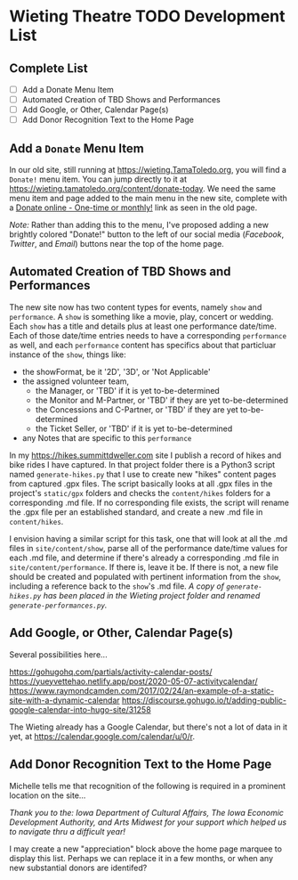 # Wieting Theatre TODO Development List

## Complete List

  - [ ] Add a Donate Menu Item
  - [ ] Automated Creation of TBD Shows and Performances
  - [ ] Add Google, or Other, Calendar Page(s)
  - [ ] Add Donor Recognition Text to the Home Page

## Add a `Donate` Menu Item

In our old site, still running at https://wieting.TamaToledo.org, you will find a `Donate!` menu item.  You can jump directly to it at https://wieting.tamatoledo.org/content/donate-today.  We need the same menu item and page added to the main menu in the new site, complete with a [Donate online - One-time or monthly!](https://www.paypal.com/cgi-bin/webscr?cmd=_s-xclick&hosted_button_id=E28RAEFST2Z7Q) link as seen in the old page.

_Note:_ Rather than adding this to the menu, I've proposed adding a new brightly colored "Donate!" button to the left of our social media (_Facebook_, _Twitter_, and _Email_) buttons near the top of the home page.

## Automated Creation of TBD Shows and Performances

The new site now has two content types for events, namely `show` and `performance`.  A `show` is something like a movie, play, concert or wedding. Each `show` has a title and details plus at least one performance date/time.  Each of those date/time entries needs to have a corresponding `performance` as well, and each  `performance` content has specifics about that particluar instance of the `show`, things like:

  - the showFormat, be it '2D', '3D', or 'Not Applicable'
  - the assigned volunteer team,
    - the Manager, or 'TBD' if it is yet to-be-determined
    - the Monitor and M-Partner, or 'TBD' if they are yet to-be-determined
    - the Concessions and C-Partner, or 'TBD' if they are yet to-be-determined
    - the Ticket Seller, or 'TBD' if it is yet to-be-determined
  - any Notes that are specific to this `performance`

In my https://hikes.summittdweller.com site I publish a record of hikes and bike rides I have captured.  In that project folder there is a Python3 script named `generate-hikes.py` that I use to create new "hikes" content pages from captured .gpx files.  The script basically looks at all .gpx files in the project's `static/gpx` folders and checks the `content/hikes` folders for a corresponding .md file.  If no corresponding file exists, the script will rename the .gpx file per an established standard, and create a new .md file in `content/hikes`.

I envision having a similar script for this task, one that will look at all the .md files in `site/content/show`, parse all of the performance date/time values for each .md file, and determine if there's already a corresponding .md file in `site/content/performance`.  If there is, leave it be.  If there is not, a new file should be created and populated with pertinent information from the `show`, including a reference back to the `show`'s .md file.  _A copy of `generate-hikes.py` has been placed in the Wieting project folder and renamed `generate-performances.py`._
  
## Add Google, or Other, Calendar Page(s)

Several possibilities here...

https://gohugohq.com/partials/activity-calendar-posts/
https://yueyvettehao.netlify.app/post/2020-05-07-activitycalendar/
https://www.raymondcamden.com/2017/02/24/an-example-of-a-static-site-with-a-dynamic-calendar
https://discourse.gohugo.io/t/adding-public-google-calendar-into-hugo-site/31258

The Wieting already has a Google Calendar, but there's not a lot of data in it yet, at https://calendar.google.com/calendar/u/0/r.  

## Add Donor Recognition Text to the Home Page

Michelle tells me that recognition of the following is required in a prominent location on the site...

_Thank you to the: Iowa Department of Cultural Affairs, The Iowa Economic Development Authority, and Arts Midwest for your support which helped us to navigate thru a difficult year!_
 
 I may create a new "appreciation" block above the home page marquee to display this list.  Perhaps we can replace it in a few months, or when any new substantial donors are identifed?
